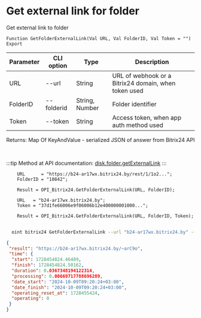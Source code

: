 ﻿---
sidebar_position: 6
---

# Get external link for folder
 Get external link to folder



`Function GetFolderExternalLink(Val URL, Val FolderID, Val Token = "") Export`

  | Parameter | CLI option | Type | Description |
  |-|-|-|-|
  | URL | --url | String | URL of webhook or a Bitrix24 domain, when token used |
  | FolderID | --folderid | String, Number | Folder identifier |
  | Token | --token | String | Access token, when app auth method used |

  
  Returns:  Map Of KeyAndValue - serialized JSON of answer from Bitrix24 API

<br/>

:::tip
Method at API documentation: [disk.folder.getExternalLink](https://dev.1c-bitrix.ru/rest_help/disk/folder/disk_folder_getexternallink.php)
:::
<br/>


```bsl title="Code example"
    URL      = "https://b24-ar17wx.bitrix24.by/rest/1/1o2...";
    FolderID = "10842";

    Result = OPI_Bitrix24.GetFolderExternalLink(URL, FolderID);

    URL   = "b24-ar17wx.bitrix24.by";
    Token = "37d1fe66006e9f06006b12e400000001000...";

    Result = OPI_Bitrix24.GetFolderExternalLink(URL, FolderID, Token);
```



```sh title="CLI command example"
    
  oint bitrix24 GetFolderExternalLink --url "b24-ar17wx.bitrix24.by" --folderid "5016" --token "fe3fa966006e9f06006b12e400000001000..."

```

```json title="Result"
{
 "result": "https://b24-ar17wx.bitrix24.by/~arC9o",
 "time": {
  "start": 1728454824.46489,
  "finish": 1728454824.50162,
  "duration": 0.0367348194122314,
  "processing": 0.00669717788696289,
  "date_start": "2024-10-09T09:20:24+03:00",
  "date_finish": "2024-10-09T09:20:24+03:00",
  "operating_reset_at": 1728455424,
  "operating": 0
 }
}
```

